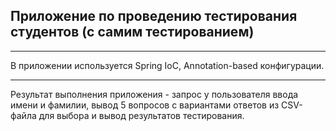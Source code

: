 ## Приложение по проведению тестирования студентов (с самим тестированием)
___

В приложении используется Spring IoC, Annotation-based конфигурации.
___
Результат выполнения приложения - запрос у пользователя ввода имени и фамилии, 
вывод 5 вопросов с вариантами ответов из CSV-файла для выбора 
и вывод результатов тестирования.
